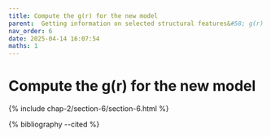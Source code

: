 ```yaml
---
title: Compute the g(r) for the new model
parent:  Getting information on selected structural features&#58; g(r) in <it>g</it>-SiO<sub>2</sub>
nav_order: 6
date: 2025-04-14 16:07:54
maths: 1
---
```


# Compute the g(r) for the new model

{% include chap-2/section-6/section-6.html %}

{% bibliography --cited %}
